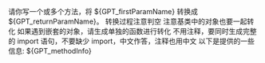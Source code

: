 请你写一个或多个方法，将 ${GPT_firstParamName} 转换成 ${GPT_returnParamName}。
转换过程注意判空
注意基类中的对象也要一起转化
如果遇到嵌套的对象，请生成单独的函数进行转化
不用注释，要同时生成完整的 import 语句，不要缺少 import，中文作答，注释也用中文
以下是提供的一些信息: 
${GPT_methodInfo}